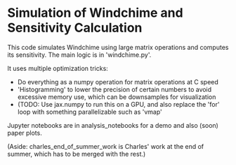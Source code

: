 # Simulation of Windchime and Sensitivity Calculation

This code simulates Windchime using large matrix operations and computes its sensitivity.  The main logic is in 'windchime.py'.  

It uses multiple optimization tricks:

* Do everything as a numpy operation for matrix operations at C speed
* 'Histogramming' to lower the precision of certain numbers to avoid excessive memory use, which can be downsamples for visualization
* (TODO: Use jax.numpy to run this on a GPU, and also replace the 'for' loop with something parallelizable such as 'vmap'

Jupyter notebooks are in analysis_notebooks for a demo and also (soon) paper plots.

(Aside: charles_end_of_summer_work is Charles' work at the end of summer, which has to be merged with the rest.)

